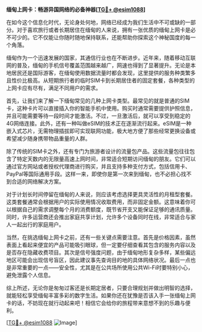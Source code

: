 **缅甸上网卡：畅游异国网络的必备神器[[TG💪+ @esim1088](https://t.me/s/esim1088)]**

在如今这个信息化时代，无论身处何地，网络已经成为我们生活中不可或缺的一部分。对于喜欢旅行或者长期居住在缅甸的人来说，拥有一张优质的缅甸上网卡是必不可少的。它不仅能让你随时随地保持联系，还能帮助你探索这个神秘国度的每一个角落。

缅甸作为一个迅速发展的国家，其通信行业也在不断进步。近年来，随着移动互联网的普及，缅甸的手机信号覆盖范围越来越广，网速也得到了显著提升。无论是本地居民还是国际游客，在缅甸使用数据流量时都会发现，这里提供的服务种类繁多且性价比极高。从短期旅行者的临时SIM卡到长期居住者的固定套餐，各种类型的上网卡应有尽有，满足不同用户的需求。

首先，让我们来了解一下缅甸常见的几种上网卡类型。最常见的就是普通的SIM卡，这种卡片可以直接插入你的智能手机中使用。购买时通常需要提供护照信息，并且可能需要等待一段时间才能激活。不过，一旦激活后，就可以享受到稳定的4G网络连接。此外，还有一种叫做eSIM的技术正在逐渐流行起来。eSIM是一种嵌入式芯片，无需物理插拔即可实现联网功能，极大地方便了那些经常更换设备或希望减少随身携带物品重量的人群。

除了传统的SIM卡之外，还有专门为旅游者设计的流量包产品。这些流量包往往包含了特定天数内的无限量高速上网时间，非常适合短期访问缅甸的朋友。它们可以通过官方网站或者授权代理商进行购买，并且支持多种支付方式，包括信用卡、PayPal等国际通用手段。这样一来，即使你是第一次来到缅甸，也不必担心找不到合适的网络解决方案。

对于计划长时间停留在缅甸的人来说，则应该考虑选择更具灵活性的月租型套餐。这类套餐通常会根据用户的实际使用情况收取费用，而非固定金额。这意味着你可以根据自己的需求调整每个月的消费额度，既节省开支又能保证足够的通讯质量。同时，许多运营商还会推出家庭共享计划，允许多个设备同时在线，非常适合与家人一起出行的家庭用户。

当然，在挑选缅甸上网卡之前，还有一些关键点需要注意。首先是价格因素，虽然表面上看起来便宜的产品可能吸引眼球，但一定要仔细查看其包含的服务内容以及是否存在隐藏收费项目。其次是信号强度问题，由于缅甸地形复杂多样，某些偏远地区可能会出现信号盲区，因此建议事先查询目的地的具体网络状况。最后一点也是非常重要的一点——安全性，尤其是在公共场所使用公共Wi-Fi时要特别小心，避免泄露个人信息。

综上所述，无论你是匆匆过客还是长期定居者，只要合理规划并做出明智的选择，就能轻松享受缅甸丰富多彩的数字生活。如果你还在犹豫是否该入手一张缅甸上网卡的话，不妨现在就行动起来吧！相信它会给你的旅程带来意想不到的乐趣与便利。

[[TG💪+ @esim1088](https://t.me/s/esim1088) ![Image](https://i.postimg.cc/4NQfJmqS/Snipaste-2025-05-13-00-14-12.png)]